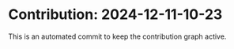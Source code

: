 # Contribution: 2024-12-11-10-23
This is an automated commit to keep the contribution graph active.
